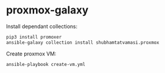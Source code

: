 # proxmox-galaxy

Install dependant collections:
```bash
pip3 install promoxer
ansible-galaxy collection install shubhamtatvamasi.proxmox
```

Create proxmox VM:
```bash
ansible-playbook create-vm.yml
```

